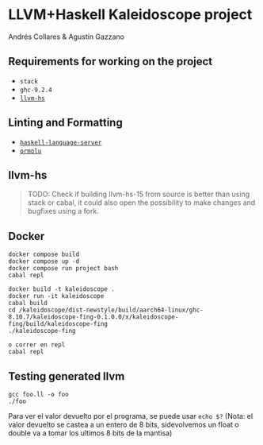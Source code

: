 # LLVM+Haskell Kaleidoscope project

Andrés Collares & Agustín Gazzano

## Requirements for working on the project

- `stack`
- `ghc-9.2.4`
- [`llvm-hs`](https://hackage.haskell.org/package/llvm-hs)

## Linting and Formatting

- [`haskell-language-server`](https://github.com/haskell/haskell-language-server)
- [`ormolu`](https://github.com/tweag/ormolu)

## llvm-hs

> TODO: Check if building llvm-hs-15 from source is better than using stack or cabal, it could also open the possibility to make changes and bugfixes using a fork.

## Docker

```
docker compose build
docker compose up -d
docker compose run project bash
cabal repl
```
```
docker build -t kaleidoscope .
docker run -it kaleidoscope 
cabal build
cd /kaleidoscope/dist-newstyle/build/aarch64-linux/ghc-8.10.7/kaleidoscope-fing-0.1.0.0/x/kaleidoscope-fing/build/kaleidoscope-fing
./kaleidoscope-fing

o correr en repl
cabal repl
```

## Testing generated llvm

```
gcc foo.ll -o foo
./foo
```

Para ver el valor devuelto por el programa, se puede usar `echo $?`
(Nota: el valor devuelto se castea a un entero de 8 bits, sidevolvemos un float o double va a tomar los ultimos 8 bits de la mantisa)
